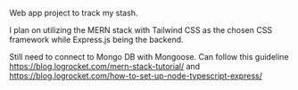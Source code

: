 Web app project to track my stash.

I plan on utilizing the MERN stack with Tailwind CSS as the chosen CSS framework while Express.js being the backend.

Still need to connect to Mongo DB with Mongoose. Can follow this guideline https://blog.logrocket.com/mern-stack-tutorial/ and https://blog.logrocket.com/how-to-set-up-node-typescript-express/

